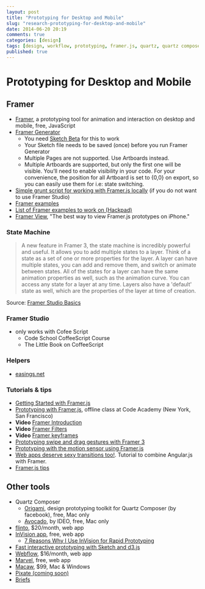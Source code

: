 ```yaml
---
layout: post
title: "Prototyping for Desktop and Mobile"
slug: "research-prototyping-for-desktop-and-mobile"
date: 2014-06-20 20:19
comments: true
categories: [design]
tags: [design, workflow, prototyping, framer.js, quartz, quartz composer, flinto, mobile, desktop, web, website]
published: true
---
```


# Prototyping for Desktop and Mobile

## Framer

* [Framer](http://framerjs.com), a prototyping tool for animation and interaction on desktop and mobile, free, JavaScript
* [Framer Generator ](http://framergenerator-update.s3-website-us-east-1.amazonaws.com/archive/)
  * You need [Sketch Beta](http://bohemiancoding.com/sketch/beta/) for this to work
  * Your Sketch file needs to be saved (once) before you run Framer Generator
  * Multiple Pages are not supported. Use Artboards instead.
  * Multiple Artboards are supported, but only the first one will be visible. You’ll need to enable visibility in your code. For your convenience, the position for all Artboard is set to {0,0} on export, so you can easily use them for i.e: state switching.
* [Simple grunt script for working with Framer.js locally](https://gist.github.com/jmwhittaker/8932690) (if you do not want to use Framer Studio)
* [Framer examples](http://examples.framerjs.com)
* [List of Framer examples to work on (Hackpad)](https://hackpad.com/Framer-Examples-y5piZ6FgfT9)
* [Framer View](http://framerview.com/), "The best way to view Framer.js prototypes on iPhone."

### State Machine

> A new feature in Framer 3, the state machine is incredibly powerful and useful. It allows you to add multiple states to a layer. Think of a state as a set of one or more properties for the layer. A layer can have multiple states, you can add and remove them, and switch or animate between states. All of the states for a layer can have the same animation properties as well, such as the animation curve. You can access any state for a layer at any time. Layers also have a 'default' state as well, which are the properties of the layer at time of creation.

Source: [Framer Studio Basics](http://framerjs.com/learn.html#basics)

### Framer Studio

* only works with Cofee Script
  * Code School CoffeeScript Course
  * The Little Book on CoffeeScript

### Helpers

* [easings.net](http://easings.net/)

### Tutorials & tips

* [Getting Started with Framer.js](http://robbschiller.com/articles/getting-started-with-framerjs/)
* [Prototyping with Framer.js](https://generalassemb.ly/education/prototyping-with-framerjs), offline class at Code Academy (New York, San Francisco)
* **Video** [Framer Introduction](http://vimeo.com/74712901)
* **Video** [Framer Filters](http://vimeo.com/76959002)
* **Video** [Framer keyframes](https://cloudup.com/cMVEFBnFnqQ)
* [Prototyping swipe and drag gestures with Framer 3](https://medium.com/framer-js/2e405d50b600)
* [Prototyping with the motion sensor using Framer.js](https://medium.com/@gem_ray/prototyping-with-the-motion-sensor-using-framer-js-d3f4811c36d6)
* [Web apps deserve sexy transitions too!](https://medium.com/framer-js/8068a5e4cb82). Tutorial to combine Angular.js with Framer.
* [Framer.js tips](https://medium.com/framer-js/framer-js-tips-ca55fc7cfc61)

## Other tools

* Quartz Composer
  * [Origami](http://facebook.github.io/origami/), design prototyping toolkit for Quartz Composer (by facebook), free, Mac only
  * [Avocado](http://labs.ideo.com/2014/05/27/avocado/), by IDEO, free, Mac only
* [flinto](https://www.flinto.com), $20/month, web app
* [InVision app](http://www.invisionapp.com/), free, web app
  * [7 Reasons Why I Use InVision for Rapid Prototyping](https://medium.com/web-design-technique/7-reasons-why-i-use-invision-for-rapid-prototyping-ed1c33d5b86)
* [Fast interactive prototyping with Sketch and d3.js](http://snips.net/blog/posts/2014/01-10-fast-interactive_prototyping_with_d3_js.html)
* [Webflow](https://webflow.com/), $16/month, web app
* [Marvel](https://marvelapp.com), free, web app
* [Macaw](http://macaw.co), $99, Mac & Windows
* [Pixate (coming soon)](http://www.pixate.com)
* [Briefs](http://giveabrief.com)